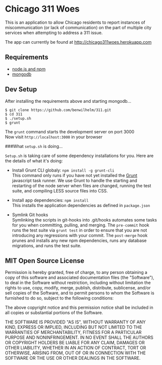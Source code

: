 # Chicago 311 Woes

This is an application to allow Chicago residents to report instances of miscommunication (or lack of communication) on the part of multiple city services when attempting to address a 311 issue. 

The app can currently be found at http://chicago311woes.herokuapp.com

## Requirements

* [node.js and npm](http://nodejs.org)
* [mongodb](http://www.mongodb.org/downloads)

## Dev Setup

After installing the requirements above and starting mongodb...

    $ git clone https://github.com/benwilhelm/311.git
    $ cd 311
    $ ./setup.sh
    $ grunt

The `grunt` command starts the development server on port 3000  
Now visit `http://localhost:3000` in your browser

###What `setup.sh` is doing...

`Setup.sh` is taking care of some dependency installations for you. Here are the details of what it's doing:

* Install Grunt CLI globaly: `npm install -g grunt-cli`  
  This command only runs if you have not yet installed the [Grunt](gruntjs.com) javascript task runner. We use Grunt to handle the starting and restarting of the node server when files are changed, running the test suite, and compiling LESS source files into CSS.
  
* Install app dependencies: `npm install`  
  This installs the application dependencies as defined in `package.json`

  
* Symlink Git hooks  
  Symlinking the scripts in git-hooks into .git/hooks automates some tasks for you when committing, pulling, and merging. The `pre-commit` hook runs the test suite via `grunt test` in order to ensure that you are not introducing any regressions with your commit. The `post-merge` hook prunes and installs any new npm dependencies, runs any database migrations, and runs the test suite.
  

## MIT Open Source License

Permission is hereby granted, free of charge, to any person obtaining a copy of this software and associated documentation files (the "Software"), to deal in the Software without restriction, including without limitation the rights to use, copy, modify, merge, publish, distribute, sublicense, and/or sell copies of the Software, and to permit persons to whom the Software is furnished to do so, subject to the following conditions:

The above copyright notice and this permission notice shall be included in all copies or substantial portions of the Software.

THE SOFTWARE IS PROVIDED "AS IS", WITHOUT WARRANTY OF ANY KIND, EXPRESS OR IMPLIED, INCLUDING BUT NOT LIMITED TO THE WARRANTIES OF MERCHANTABILITY, FITNESS FOR A PARTICULAR PURPOSE AND NONINFRINGEMENT. IN NO EVENT SHALL THE AUTHORS OR COPYRIGHT HOLDERS BE LIABLE FOR ANY CLAIM, DAMAGES OR OTHER LIABILITY, WHETHER IN AN ACTION OF CONTRACT, TORT OR OTHERWISE, ARISING FROM, OUT OF OR IN CONNECTION WITH THE SOFTWARE OR THE USE OR OTHER DEALINGS IN THE SOFTWARE.


  
